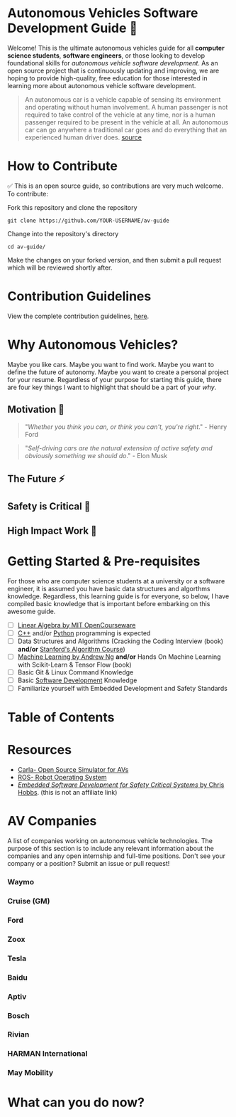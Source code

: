 # Autonomous Vehicles Software Development Guide :car:
Welcome! This is the ultimate autonomous vehicles guide for all **computer science students**, **software engineers**, or those looking to develop foundational skills for *autonomous vehicle software development*. As an open source project that is continuously updating and improving, we are hoping to provide high-quality, free education for those interested in learning more about autonomous vehicle software development. 

> An autonomous car is a vehicle capable of sensing its environment and operating without human involvement. A human passenger is not required to take control of the vehicle at any time, nor is a human passenger required to be present in the vehicle at all. An autonomous car can go anywhere a traditional car goes and do everything that an experienced human driver does.
[source](https://www.synopsys.com/automotive/what-is-autonomous-car.html)

# How to Contribute
:white_check_mark: This is an open source guide, so contributions are very much welcome. To contribute:

Fork this repository and clone the repository
```
git clone https://github.com/YOUR-USERNAME/av-guide
```

Change into the repository's directory
```
cd av-guide/
```

Make the changes on your forked version, and then submit a pull request which will be reviewed shortly after. 

# Contribution Guidelines
View the complete contribution guidelines, [here](contributing.md).

# Why Autonomous Vehicles?
Maybe you like cars. Maybe you want to find work. Maybe you want to define the future of autonomy. Maybe you want to create a personal project for your resume. Regardless of your purpose for starting this guide, there are four key things I want to highlight that should be a part of your *why*. 

## Motivation :muscle: ##
> "*Whether you think you can, or think you can't, you're right*." - Henry Ford

> "*Self-driving cars are the natural extension of active safety and obviously something we should do*." - Elon Musk
## The Future :zap: ##
## Safety is Critical :vertical_traffic_light: ##
## High Impact Work :arrow_up_small: ##


# Getting Started & Pre-requisites
For those who are computer science students at a university or a software engineer, it is assumed you have basic data structures and algorthms knowledge. Regardless, this learning guide is for everyone, so below, I have compiled basic knowledge that is important before embarking on this awesome guide. 

- [ ] [Linear Algebra by MIT OpenCourseware](https://ocw.mit.edu/courses/mathematics/18-06-linear-algebra-spring-2010/)
- [ ] [C++](https://www.learncpp.com/) and/or [Python](https://www.coursera.org/specializations/python) programming is expected
- [ ] Data Structures and Algorithms (Cracking the Coding Interview (book) **and/or** [Stanford's Algorithm Course](https://www.coursera.org/specializations/algorithms))
- [ ] [Machine Learning by Andrew Ng](https://www.coursera.org/learn/machine-learning) **and/or** Hands On Machine Learning with Scikit-Learn & Tensor Flow (book)
- [ ] Basic Git & Linux Command Knowledge
- [ ] Basic [Software Development](https://www.ibm.com/topics/software-development) Knowledge
- [ ] Familiarize yourself with Embedded Development and Safety Standards

# Table of Contents



# Resources
- [Carla- Open Source Simulator for AVs](https://carla.org/)
- [ROS- Robot Operating System](https://www.ros.org/)
- [*Embedded Software Development for Safety Critical Systems* by Chris Hobbs](https://www.amazon.com/Embedded-Software-Development-Safety-Critical-Systems/dp/1498726704). (this is not an affiliate link)


# AV Companies
A list of companies working on autonomous vehicle technologies. The purpose of this section is to include any relevant information about the companies and any open internship and full-time positions. Don't see your company or a position? Submit an issue or pull request!
### Waymo
### Cruise (GM)
### Ford
### Zoox
### Tesla
### Baidu
### Aptiv
### Bosch
### Rivian
### HARMAN International
### May Mobility

# What can you do now?
